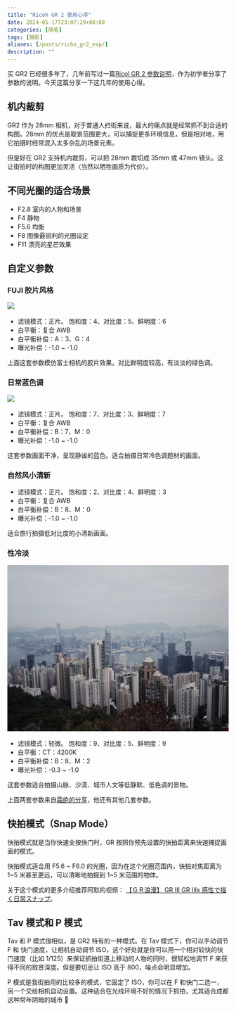 ```yaml
---
title: "Ricoh GR 2 使用心得"
date: 2024-05-17T23:07:29+08:00
categories: [随笔]
tags: [摄影]
aliases: [/posts/richo_gr2_exp/]
description: ""
---
```


买 GR2 已经很多年了，几年前写过一篇[Ricol GR 2 参数说明](/posts/2019/ricoh-gr2-settings/)，作为初学者分享了参数的说明。今天这篇分享一下这几年的使用心得。

## 机内裁剪

GR2 作为 28mm 相机，对于普通人扫街来说，最大的痛点就是经常抓不到合适的构图。28mm 的优点是取景范围更大，可以捕捉更多环境信息，但是相对地，用它拍摄时经常混入太多杂乱的场景元素。

但是好在 GR2 支持机内裁剪，可以把 28mm 裁切成 35mm 或 47mm 镜头。这让街拍时的构图更加灵活（当然以牺牲画质为代价）。

## 不同光圈的适合场景

- F2.8 室内的人物和场景
- F4 静物
- F5.6 均衡
- F8 图像最锐利的光圈设定
- F11 漂亮的星芒效果

## 自定义参数

### FUJI 胶片风格

![](<https://raw.githubusercontent.com/stevedsun/blog-img/main/Pasted%20image%20(3).png>)

- 滤镜模式：正片。 饱和度：4、对比度：5、鲜明度：6
- 白平衡：复合 AWB
- 白平衡补偿：A：3、G：4
- 曝光补偿：-1.0 ~ -1.0

上面这套参数模仿富士相机的胶片效果。对比鲜明度较高，有淡淡的绿色调。

### 日常蓝色调

![](<https://raw.githubusercontent.com/stevedsun/blog-img/main/Pasted%20image%20(2).png>)

- 滤镜模式：正片。 饱和度：7、对比度：3、鲜明度：7
- 白平衡：复合 AWB
- 白平衡补偿：B：7、M：0
- 曝光补偿：-1.0 ~ -1.0

这套参数画面干净，呈现静谧的蓝色。适合拍摄日常冷色调题材的画面。

### 自然风小清新

- 滤镜模式：正片。 饱和度：2、对比度：4、鲜明度：3
- 白平衡：复合 AWB
- 白平衡补偿：B：8、M：0
- 曝光补偿：-1.0 ~ -1.0

适合旅行拍摄低对比度的小清新画面。

### 性冷淡

![](<https://raw.githubusercontent.com/stevedsun/blog-img/main/Pasted%20image%20(4).png>)

- 滤镜模式：轻微。 饱和度：9、对比度：5、鲜明度：9
- 白平衡：CT：4200K
- 白平衡补偿：B：8、M：2
- 曝光补偿：-0.3 ~ -1.0

这套参数适合拍摄山脉、沙漠、城市人文等低静默、低色调的景物。

上面两套参数来自[霜绝的分享](https://weibo.com/calcas)，他还有其他几套参数。

## 快拍模式（Snap Mode）

快拍模式就是当你快速全按快门时，GR 按照你预先设置的快拍距离来快速捕捉画面的模式。

快拍模式适合用 F5.6 ~ F6.0 的光圈，因为在这个光圈范围内，快拍对焦距离为 1~5 米甚至更远，可以清晰地拍摄到 1~5 米范围的物体。

关于这个模式的更多介绍推荐阿默的视频： [【ＧＲ浪漫】 GR III GR IIIx 感性で描く日常スナップ](https://www.youtube.com/watch?v=JAZd5cM03NY)。

## Tav 模式和 P 模式

Tav 和 P 模式很相似，是 GR2 特有的一种模式。在 Tav 模式下，你可以手动调节 F 和 快门速度，让相机自动调节 ISO，这个好处就是你可以用一个相对较快的快门速度（比如 1/125）来保证抓拍街道上移动的人物的同时，很轻松地调节 F 来获得不同的取景深度。但是要切忌让 ISO 高于 800，噪点会明显增加。

P 模式是我街拍用的比较多的模式，它固定了 ISO，你可以在 F 和快门二选一，另一个交给相机自动设置。这种适合在光线环境不好的情况下抓拍，尤其适合成都这种常年阴暗的城市 🤣
